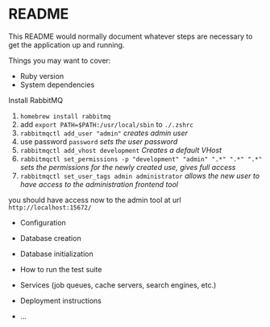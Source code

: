 # README

This README would normally document whatever steps are necessary to get the
application up and running.

Things you may want to cover:

* Ruby version
* System dependencies

Install RabbitMQ 

1. `homebrew install rabbitmq`
2. add `export PATH=$PATH:/usr/local/sbin` to `./.zshrc`
3. `rabbitmqctl add_user "admin"` *creates admin user*
4. use password `password` *sets the user password*
5. `rabbitmqctl add_vhost development` *Creates a default VHost*
6. `rabbitmqctl set_permissions -p "development" "admin" ".*" ".*" ".*"` *sets the permissions for the newly created use, gives full access*
7. `rabbitmqctl set_user_tags admin administrator` *allows the new user to have access to the administration frontend tool*

you should have access now to the admin tool at url `http://localhost:15672/`

* Configuration
* Database creation
* Database initialization
* How to run the test suite
* Services (job queues, cache servers, search engines, etc.)
* Deployment instructions

* ...

